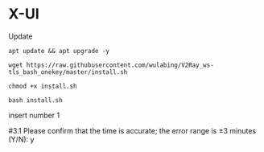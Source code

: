 # X-UI
Update
```console
apt update && apt upgrade -y
```	

```console
wget https://raw.githubusercontent.com/wulabing/V2Ray_ws-tls_bash_onekey/master/install.sh

chmod +x install.sh

bash install.sh
```	
insert number 1

#3.1 Please confirm that the time is accurate; the error range is ±3 minutes (Y/N):
y
